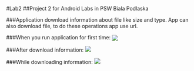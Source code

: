 #Lab2
##Project 2 for Android Labs in PSW Biala Podlaska

###Application download information about file like size and type. App can also download file, to do these operations app use url.

###When you run application for first time:
<img src="https://cloud.githubusercontent.com/assets/17574275/21521162/b4c28a58-ccfa-11e6-8658-4df1bcf8ead9.png" align="center"/>

###After download information: 
<img src="https://cloud.githubusercontent.com/assets/17574275/21521423/20b219a2-ccfd-11e6-9fd9-686772879c4c.png"/>

###While downloading information: 
<img src="https://cloud.githubusercontent.com/assets/17574275/21521500/c33e1a54-ccfd-11e6-8177-b522dc49fbd5.png"/>
